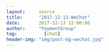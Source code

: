 ```yaml
---
layout:     source 
title:      "2017-12-13-WeChat"
date:       2017-12-13 12:00:00
author:     "PaymentGroup"
tag:		  [chat]
header-img: "img/post-bg-wechat.jpg"
---
```

